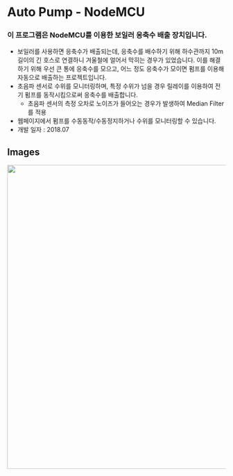 # Auto Pump - NodeMCU

### 이 프로그램은 NodeMCU를 이용한 보일러 응축수 배출 장치입니다.
- 보일러를 사용하면 응축수가 배출되는데, 응축수를 배수하기 위해 하수관까지 10m길이의 긴 호스로 연결하니 겨울철에 얼어서 막히는 경우가 있었습니다. 이를 해결하기 위해 우선 큰 통에 응축수를 모으고, 어느 정도 응축수가 모이면 펌프를 이용해 자동으로 배출하는 프로젝트입니다.
- 초음파 센서로 수위를 모니터링하며, 특정 수위가 넘을 경우 릴레이를 이용하여 전기 펌프를 동작시킴으로써 응축수를 배출합니다.
  - 초음파 센서의 측정 오차로 노이즈가 들어오는 경우가 발생하여 Median Filter를 적용
- 웹페이지에서 펌프를 수동동작/수동정지하거나 수위를 모니터링할 수 있습니다.
- 개발 일자 : 2018.07

## Images
<img src="https://github.com/ehn1225/Projects/assets/5174517/9ed4ba65-2c2c-43e4-95d0-e9320f31e9bb" width="700"/>

